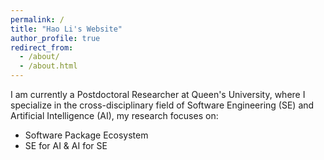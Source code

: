 ```yaml
---
permalink: /
title: "Hao Li's Website"
author_profile: true
redirect_from: 
  - /about/
  - /about.html
---
```


I am currently a Postdoctoral Researcher at Queen's University, where I specialize in the cross-disciplinary field of Software Engineering (SE) and Artificial Intelligence (AI), my research focuses on:
- Software Package Ecosystem
- SE for AI & AI for SE